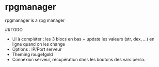 # rpgmanager
rpgmanager is a rpg manager

##TODO

* UI à compléter : les 3 blocs en bas + update les valeurs (str, dex, ...) en ligne quand on les change
* Options : IP/Port serveur
* Theming rougefgold
* Connexion serveur, récupération dans les boutons des vars perso.
